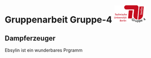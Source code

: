 # Gruppenarbeit Gruppe-4 <img src="images/Logo%20Gruppe%204.png" width="100" >

## Dampferzeuger

Ebsylin ist ein wunderbares Prgramm 


